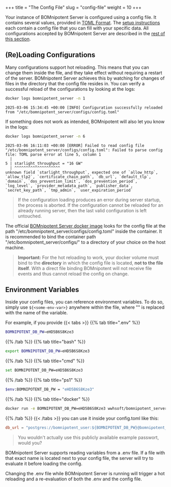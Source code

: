 +++
title = "The Config File"
slug = "config-file"
weight = 10
+++

Your instance of BOMnipotent Server is configured using a config file. It contains several values, provided in [TOML Format](https://toml.io/en/). The [setup instructions](/server/setup/starting/) each contain a config file that you can fill with your specific data. All configurations accepted by BOMnipotent Server are described in the [rest of this section](/server/configuration/).

## (Re)Loading Configurations

Many configurations support hot reloading. This means that you can change them inside the file, and they take effect without requiring a restart of the server. BOMnipotent Server achieves this by watching for changes of files in the directory that the config file resides in. You can verify a successful reload of the configurations by looking at the logs:
```bash
docker logs bomnipotent_server -n 1
```
``` {wrap="false" title="output"}
2025-03-06 15:34:45 +00:00 [INFO] Configuration successfully reloaded from "/etc/bomnipotent_server/configs/config.toml"
```
If something does not work as intended, BOMnipotent will also let you know in the logs:
```bash
docker logs bomnipotent_server -n 6
```
``` {wrap="false" title="output"}
2025-03-06 16:11:03 +00:00 [ERROR] Failed to read config file "/etc/bomnipotent_server/configs/config.toml": Failed to parse config file: TOML parse error at line 5, column 1
  |
5 | starlight_throughput = "16 GW"
  | ^^^^^^^^^^^^^^^^^^^^
unknown field `starlight_throughput`, expected one of `allow_http`, `allow_tlp2`, `certificate_chain_path`, `db_url`, `default_tlp`, `domain`, `dos_prevention_limit`, `dos_prevention_period`, `log_level`, `provider_metadata_path`, `publisher_data`, `secret_key_path`, `tmp_admin`, `user_expiration_period`
```

> If the configuration loading produces an error during server startup, the process is aborted. If the configuration cannot be reloaded for an already running server, then the last valid configuration is left untouched.

The official [BOMnipotent Server docker image](https://hub.docker.com/r/wwhsoft/bomnipotent_server) looks for the config file at the path "/etc/bomnipotent_server/configs/config.toml" inside the container. It is recommended to bind the container path "/etc/bomnipotent_server/configs/" to a directory of your choice on the host machine.

> **Important:** For the hot reloading to work, your docker volume must bind to the **directory** in which the config file is located, **not to the file itself**. With a direct file binding BOMnipotent will not receive file events and thus cannot reload the config on change.

## Environment Variables

Inside your config files, you can reference environment variables. To do so, simply use `${<some-env-var>}` anywhere within the file, where "<some-env-var>" is replaced with the name of the variable.

For example, if you provide
{{< tabs >}}
{{% tab title=".env" %}}
```bash
BOMNIPOTENT_DB_PW=eHD5B6S8Kze3
```
{{% /tab %}}
{{% tab title="bash" %}}
```bash
export BOMNIPOTENT_DB_PW=eHD5B6S8Kze3
```
{{% /tab %}}
{{% tab title="cmd" %}}
```bash
set BOMNIPOTENT_DB_PW=eHD5B6S8Kze3
```
{{% /tab %}}
{{% tab title="ps1" %}}
```bash
$env:BOMNIPOTENT_DB_PW = "eHD5B6S8Kze3"
```
{{% /tab %}}
{{% tab title="docker" %}}
```bash
docker run -e BOMNIPOTENT_DB_PW=eHD5B6S8Kze3 wwhsoft/bomnipotent_server --detach
```
{{% /tab %}}
{{< /tabs >}}
you can use it inside your config.toml like this:
```toml
db_url = "postgres://bomnipotent_user:${BOMNIPOTENT_DB_PW}@bomnipotent_db:5432/bomnipotent_db"
```

> You wouldn't actually use this publicly available example passwort, would you?

BOMnipotent Server supports reading variables from a .env file. If a file with that exact name is located next to your config file, the server will try to evaluate it before loading the config.

Changing the .env file while BOMnipotent Server is running will trigger a hot reloading and a re-evaluation of both the .env and the config file.
